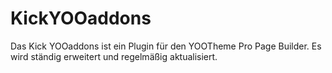 # KickYOOaddons

Das Kick YOOaddons ist ein Plugin für den YOOTheme Pro Page Builder. Es wird ständig erweitert und regelmäßig aktualisiert.
